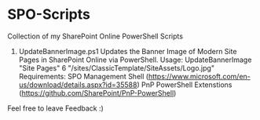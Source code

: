 # SPO-Scripts

Collection of my SharePoint Online PowerShell Scripts

1) UpdateBannerImage.ps1
Updates the Banner Image of Modern Site Pages in SharePoint Online via PowerShell.
Usage: 
UpdateBannerImage "Site Pages" 6 "/sites/ClassicTemplate/SiteAssets/Logo.jpg"
Requirements:
SPO Management Shell (https://www.microsoft.com/en-us/download/details.aspx?id=35588)
PnP PowerShell Extenstions (https://github.com/SharePoint/PnP-PowerShell)


Feel free to leave Feedback :)
